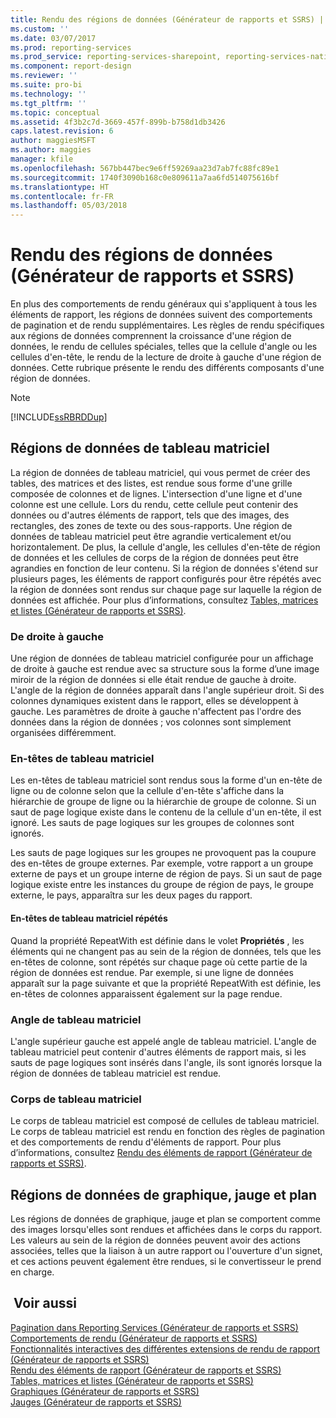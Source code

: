 ```yaml
---
title: Rendu des régions de données (Générateur de rapports et SSRS) | Microsoft Docs
ms.custom: ''
ms.date: 03/07/2017
ms.prod: reporting-services
ms.prod_service: reporting-services-sharepoint, reporting-services-native
ms.component: report-design
ms.reviewer: ''
ms.suite: pro-bi
ms.technology: ''
ms.tgt_pltfrm: ''
ms.topic: conceptual
ms.assetid: 4f3b2c7d-3669-457f-899b-b758d1db3426
caps.latest.revision: 6
author: maggiesMSFT
ms.author: maggies
manager: kfile
ms.openlocfilehash: 567bb447bec9e6ff59269aa23d7ab7fc88fc89e1
ms.sourcegitcommit: 1740f3090b168c0e809611a7aa6fd514075616bf
ms.translationtype: HT
ms.contentlocale: fr-FR
ms.lasthandoff: 05/03/2018
---
```

# <a name="rendering-data-regions-report-builder-and-ssrs"></a>Rendu des régions de données (Générateur de rapports et SSRS)
  En plus des comportements de rendu généraux qui s'appliquent à tous les éléments de rapport, les régions de données suivent des comportements de pagination et de rendu supplémentaires. Les règles de rendu spécifiques aux régions de données comprennent la croissance d'une région de données, le rendu de cellules spéciales, telles que la cellule d'angle ou les cellules d'en-tête, le rendu de la lecture de droite à gauche d'une région de données. Cette rubrique présente le rendu des différents composants d'une région de données.  
  
> [!NOTE]  
>  [!INCLUDE[ssRBRDDup](../../includes/ssrbrddup-md.md)]  
  
## <a name="tablix-data-regions"></a>Régions de données de tableau matriciel  
 La région de données de tableau matriciel, qui vous permet de créer des tables, des matrices et des listes, est rendue sous forme d'une grille composée de colonnes et de lignes. L'intersection d'une ligne et d'une colonne est une cellule. Lors du rendu, cette cellule peut contenir des données ou d'autres éléments de rapport, tels que des images, des rectangles, des zones de texte ou des sous-rapports. Une région de données de tableau matriciel peut être agrandie verticalement et/ou horizontalement. De plus, la cellule d'angle, les cellules d'en-tête de région de données et les cellules de corps de la région de données peut être agrandies en fonction de leur contenu. Si la région de données s'étend sur plusieurs pages, les éléments de rapport configurés pour être répétés avec la région de données sont rendus sur chaque page sur laquelle la région de données est affichée. Pour plus d’informations, consultez [Tables, matrices et listes &#40;Générateur de rapports et SSRS&#41;](../../reporting-services/report-design/tables-matrices-and-lists-report-builder-and-ssrs.md).  
  
### <a name="right-to-left"></a>De droite à gauche  
 Une région de données de tableau matriciel configurée pour un affichage de droite à gauche est rendue avec sa structure sous la forme d’une image miroir de la région de données si elle était rendue de gauche à droite. L'angle de la région de données apparaît dans l'angle supérieur droit. Si des colonnes dynamiques existent dans le rapport, elles se développent à gauche. Les paramètres de droite à gauche n'affectent pas l'ordre des données dans la région de données ; vos colonnes sont simplement organisées différemment.  
  
### <a name="tablix-headers"></a>En-têtes de tableau matriciel  
 Les en-têtes de tableau matriciel sont rendus sous la forme d'un en-tête de ligne ou de colonne selon que la cellule d'en-tête s'affiche dans la hiérarchie de groupe de ligne ou la hiérarchie de groupe de colonne. Si un saut de page logique existe dans le contenu de la cellule d'un en-tête, il est ignoré. Les sauts de page logiques sur les groupes de colonnes sont ignorés.  
  
 Les sauts de page logiques sur les groupes ne provoquent pas la coupure des en-têtes de groupe externes. Par exemple, votre rapport a un groupe externe de pays et un groupe interne de région de pays. Si un saut de page logique existe entre les instances du groupe de région de pays, le groupe externe, le pays, apparaîtra sur les deux pages du rapport.  
  
#### <a name="repeated-tablix-headers"></a>En-têtes de tableau matriciel répétés  
 Quand la propriété RepeatWith est définie dans le volet **Propriétés** , les éléments qui ne changent pas au sein de la région de données, tels que les en-têtes de colonne, sont répétés sur chaque page où cette partie de la région de données est rendue. Par exemple, si une ligne de données apparaît sur la page suivante et que la propriété RepeatWith est définie, les en-têtes de colonnes apparaissent également sur la page rendue.  
  
### <a name="tablix-corner"></a>Angle de tableau matriciel  
 L'angle supérieur gauche est appelé angle de tableau matriciel. L'angle de tableau matriciel peut contenir d'autres éléments de rapport mais, si les sauts de page logiques sont insérés dans l'angle, ils sont ignorés lorsque la région de données de tableau matriciel est rendue.  
  
### <a name="tablix-body"></a>Corps de tableau matriciel  
 Le corps de tableau matriciel est composé de cellules de tableau matriciel. Le corps de tableau matriciel est rendu en fonction des règles de pagination et des comportements de rendu d'éléments de rapport. Pour plus d’informations, consultez [Rendu des éléments de rapport &#40;Générateur de rapports et SSRS&#41;](../../reporting-services/report-design/rendering-report-items-report-builder-and-ssrs.md).  
  
## <a name="chart-gauge-and-map-data-regions"></a>Régions de données de graphique, jauge et plan  
 Les régions de données de graphique, jauge et plan se comportent comme des images lorsqu'elles sont rendues et affichées dans le corps du rapport. Les valeurs au sein de la région de données peuvent avoir des actions associées, telles que la liaison à un autre rapport ou l'ouverture d'un signet, et ces actions peuvent également être rendues, si le convertisseur le prend en charge.  
  
## <a name="see-also"></a> Voir aussi  
 [Pagination dans Reporting Services &#40;Générateur de rapports et SSRS&#41;](../../reporting-services/report-design/pagination-in-reporting-services-report-builder-and-ssrs.md)   
 [Comportements de rendu &#40;Générateur de rapports et SSRS&#41;](../../reporting-services/report-design/rendering-behaviors-report-builder-and-ssrs.md)   
 [Fonctionnalités interactives des différentes extensions de rendu de rapport &#40;Générateur de rapports et SSRS&#41;](../../reporting-services/report-builder/interactive-functionality-different-report-rendering-extensions.md)   
 [Rendu des éléments de rapport &#40;Générateur de rapports et SSRS&#41;](../../reporting-services/report-design/rendering-report-items-report-builder-and-ssrs.md)   
 [Tables, matrices et listes &#40;Générateur de rapports et SSRS&#41;](../../reporting-services/report-design/tables-matrices-and-lists-report-builder-and-ssrs.md)   
 [Graphiques &#40;Générateur de rapports et SSRS&#41;](../../reporting-services/report-design/charts-report-builder-and-ssrs.md)   
 [Jauges &#40;Générateur de rapports et SSRS&#41;](../../reporting-services/report-design/gauges-report-builder-and-ssrs.md)  
  
  

